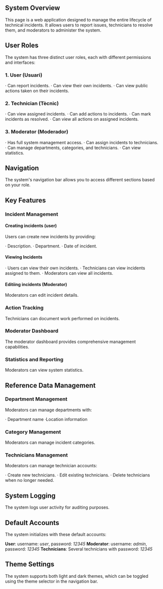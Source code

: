 ## System Overview

This page is a web application designed to manage the entire lifecycle of technical incidents. It allows users to report issues, technicians to resolve them, and moderators to administer the system.

## User Roles

The system has three distinct user roles, each with different permissions and interfaces:

### 1. User (Usuari)

· Can report incidents.
· Can view their own incidents.
· Can view public actions taken on their incidents.

### 2. Technician (Tècnic)

· Can view assigned incidents.
· Can add actions to incidents.
· Can mark incidents as resolved.
· Can view all actions on assigned incidents.

### 3. Moderator (Moderador)

· Has full system management access.
· Can assign incidents to technicians.
· Can manage departments, categories, and technicians.
· Can view statistics.

## Navigation

The system's navigation bar allows you to access different sections based on your role.

## Key Features

### Incident Management

#### Creating incidents (user)

Users can create new incidents by providing:

· Description.
· Department.
· Date of incident.

#### Viewing Incidents

· Users can view their own incidents.
· Technicians can view incidents assigned to them.
· Moderators can view all incidents.

#### Editiing incidents (Moderator)

Moderators can edit incident details.

### Action Tracking

Technicians can document work performed on incidents.

### Moderator Dashboard

The moderator dashboard provides comprehensive management capabilities.

### Statistics and Reporting

Moderators can view system statistics.

## Reference Data Management

### Department Management

Moderators can manage departments with:

· Department name
·Location information

### Category Management

Moderators can manage incident categories.

### Technicians Management

Moderators can manage technician accounts:

· Create new technicians.
· Edit existing technicians.
· Delete technicians when no longer needed.

## System Logging

The system logs user activity for auditing purposes.

## Default Accounts

The system initializes with these default accounts:

**User**: username: *user*, password: *12345*
**Moderator**: username: *admin*, password: *12345*
**Technicians**: Several technicians with password: *12345*

## Theme Settings

The system supports both light and dark themes, which can be toggled using the theme selector in the navigation bar.
